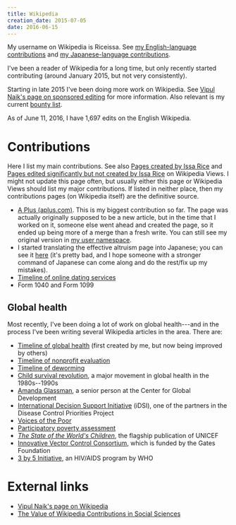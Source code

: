 ```yaml
---
title: Wikipedia
creation_date: 2015-07-05
date: 2016-06-15
---
```


My username on Wikipedia is Riceissa.
See [my English-language contributions](https://en.wikipedia.org/wiki/Special:Contributions/Riceissa) and [my Japanese-language contributions](https://ja.wikipedia.org/wiki/%E7%89%B9%E5%88%A5:%E6%8A%95%E7%A8%BF%E8%A8%98%E9%8C%B2/Riceissa).

I've been a reader of Wikipedia for a long time, but only recently started contributing (around January 2015, but not very consistently).

Starting in late 2015 I've been doing more work on Wikipedia.
See [Vipul Naik's page on sponsored editing](http://vipulnaik.com/sponsored-wikipedia-editing/) for more information.
Also relevant is my current [bounty list](https://github.com/vipulnaik/working-drafts/blob/master/issa-list.mediawiki).

As of June 11, 2016, I have 1,697 edits on the English Wikipedia.

# Contributions

Here I list my main contributions.
See also [Pages created by Issa Rice](http://wikipediaviews.org/displayviewsformultiplemonths.php?tag=Pages%20created%20by%20Issa%20Rice&language=en&allmonths=allmonths) and [Pages edited significantly but not created by Issa Rice](http://wikipediaviews.org/displayviewsformultiplemonths.php?tag=Pages%20edited%20significantly%20but%20not%20created%20by%20Issa%20Rice&language=en&allmonths=allmonths) on Wikipedia Views.
I might not update this page often, but usually either this page or Wikipedia Views should list my major contributions.
If listed in neither place, then my contributions pages (on Wikipedia itself) are the definitive source.

- [A Plus \(aplus\.com\)](https://en.wikipedia.org/wiki/A_Plus_(aplus.com)).
This is my biggest contribution so far.
The page was actually originally supposed to be a new article, but in
the time that I worked on it, someone else went ahead and created the
page, so it ended up being more of a merge than a fresh write.
You can still see my original version in [my user namespace](https://en.wikipedia.org/wiki/User:Riceissa/A_Plus_%28website%29).
- I started translating the effective altruism page into Japanese;
you can see it [here](https://ja.wikipedia.org/wiki/%E5%8A%B9%E6%9E%9C%E7%9A%84%E5%88%A9%E4%BB%96%E4%B8%BB%E7%BE%A9) (it's pretty bad, and I hope someone with a
stronger command of Japanese can come along and do the rest/fix up my
mistakes).
- [Timeline of online dating services](https://en.wikipedia.org/wiki/Timeline_of_online_dating_services)
- Form 1040 and Form 1099

## Global health

Most recently, I've been doing a lot of work on global health---and in the process I've been writing several Wikipedia articles in the area.
There are:

- [Timeline of global health](https://en.wikipedia.org/wiki/Timeline_of_global_health) (first created by me, but now being improved by others)
- [Timeline of nonprofit evaluation](https://en.wikipedia.org/wiki/Timeline_of_nonprofit_evaluation)
- [Timeline of deworming](https://en.wikipedia.org/wiki/Timeline_of_deworming)
- [Child survival revolution](https://en.wikipedia.org/wiki/Child_survival_revolution), a major movement in global health in the 1980s--1990s
- [Amanda Glassman](https://en.wikipedia.org/wiki/Amanda_Glassman), a senior person at the Center for Global Development
- [International Decision Support Initiative](https://en.wikipedia.org/wiki/International_Decision_Support_Initiative) (iDSI), one of the partners in the Disease Control Priorities Project
- [Voices of the Poor](https://en.wikipedia.org/wiki/Voices_of_the_Poor)
- [Participatory poverty assessment](https://en.wikipedia.org/wiki/Participatory_poverty_assessment)
- *[The State of the World's Children](https://en.wikipedia.org/wiki/The_State_of_the_World%27s_Children)*, the flagship publication of UNICEF
- [Innovative Vector Control Consortium](https://en.wikipedia.org/wiki/Innovative_Vector_Control_Consortium), which is funded by the Gates Foundation
- [3 by 5 Initiative](https://en.wikipedia.org/wiki/3_by_5_Initiative), an HIV/AIDS program by WHO

# External links

- [Vipul Naik's page on Wikipedia](http://vipulnaik.com/wikipedia/)
- [The Value of Wikipedia Contributions in Social Sciences](http://reducing-suffering.org/the-value-of-wikipedia-contributions-in-social-sciences/)
